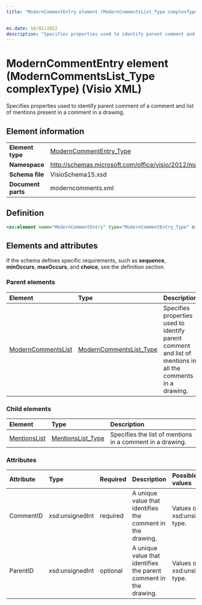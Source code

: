 ```yaml
---
title: "ModernCommentEntry element (ModernCommentsList_Type complexType) (Visio XML)"
 

ms.date: 18/02/2022
description: "Specifies properties used to identify parent comment and list of mentions in a comment in a drawing."
---
```


# ModernCommentEntry element (ModernCommentsList_Type complexType) (Visio XML)

Specifies properties used to identify parent comment of a comment and list of mentions present in a comment in a drawing.
  
## Element information

|||
|:-----|:-----|
|**Element type** <br/> |[ModernCommentEntry_Type](moderncommententry_type-complextypevisio-xml.md) <br/> |
|**Namespace** <br/> |http://schemas.microsoft.com/office/visio/2012/main  <br/> |
|**Schema file** <br/> |VisioSchema15.xsd  <br/> |
|**Document parts** <br/> |moderncomments.xml  <br/> |
   
## Definition

```XML
<xs:element name="ModernCommentEntry" type="ModernCommentEntry_Type" minOccurs="0" maxOccurs="unbounded" />
```

## Elements and attributes

If the schema defines specific requirements, such as **sequence**, **minOccurs**, **maxOccurs**, and **choice**, see the definition section. 
  
### Parent elements

|**Element**|**Type**|**Description**|
|:-----|:-----|:-----|
|[ModernCommentsList](moderncommentslist-element-modernComments_type-complextypevisio-xml.md) <br/> |[ModernCommentsList_Type](moderncommentslist_type-complextypevisio-xml.md) <br/> |Specifies properties used to identify parent comment and list of mentions in all the comments in a drawing. |
   
### Child elements

|**Element**|**Type**|**Description**|
|:-----|:-----|:-----|
|[MentionsList](mentionslist-element-moderncommententry_type-complextypevisio-xml.md) <br/> |[MentionsList_Type](mentionslist_type-complextypevisio-xml.md) <br/> |Specifies the list of mentions in a comment in a drawing. |
  
### Attributes

|**Attribute**|**Type**|**Required**|**Description**|**Possible values**|
|:-----|:-----|:-----|:-----|:-----|
|CommentID  <br/> |xsd:unsignedInt  <br/> |required  <br/> |A unique value that identifies the comment in the drawing. |Values of the xsd:unsignedInt type. |
|ParentID  <br/> |xsd:unsignedInt  <br/> |optional  <br/> |A unique value that identifies the parent comment in the drawing. |Values of the xsd:unsignedInt type. |

